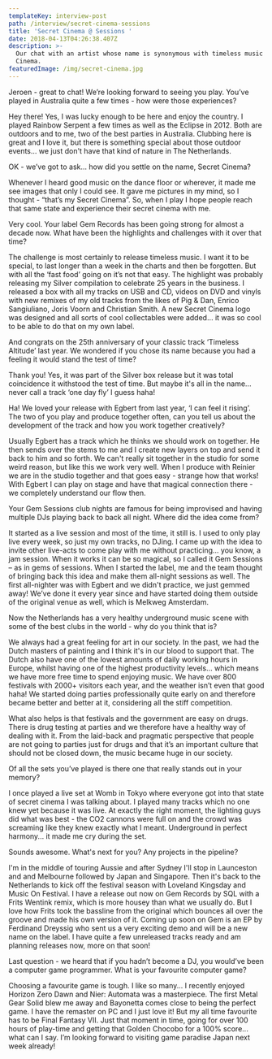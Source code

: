 ```yaml
---
templateKey: interview-post
path: /interview/secret-cinema-sessions
title: 'Secret Cinema @ Sessions '
date: 2018-04-13T04:26:38.407Z
description: >-
  Our chat with an artist whose name is synonymous with timeless music - Secret
  Cinema.
featuredImage: /img/secret-cinema.jpg
---
```

Jeroen - great to chat! We’re looking forward to seeing you play. You’ve played in Australia quite a few times - how were those experiences? 

Hey there! Yes, I was lucky enough to be here and enjoy the country. I played Rainbow Serpent a few times as well as the Eclipse in 2012. Both are outdoors and to me, two of the best parties in Australia. Clubbing here is great and I love it, but there is something special about those outdoor events… we just don't have that kind of nature in The Netherlands. 

OK - we’ve got to ask... how did you settle on the name, Secret Cinema?

Whenever I heard good music on the dance floor or wherever, it made me see images that only I could see. It gave me pictures in my mind, so I thought - “that’s my Secret Cinema”. So, when I play I hope people reach that same state and experience their secret cinema with me.

Very cool. Your label Gem Records has been going strong for almost a decade now. What have been the highlights and challenges with it over that time? 

The challenge is most certainly to release timeless music. I want it to be special, to last longer than a week in the charts and then be forgotten. But with all the ‘fast food’ going on it’s not that easy. The highlight was probably releasing my Silver compilation to celebrate 25 years in the business. I released a box with all my tracks on USB and CD, videos on DVD and vinyls with new remixes of my old tracks from the likes of Pig & Dan, Enrico Sangiuliano, Joris Voorn and Christian Smith. A new Secret Cinema logo was designed and all sorts of cool collectables were added… it was so cool to be able to do that on my own label.

And congrats on the 25th anniversary of your classic track ‘Timeless Altitude’ last year. We wondered if you chose its name because you had a feeling it would stand the test of time? 

Thank you! Yes, it was part of the Silver box release but it was total coincidence it withstood the test of time. But maybe it's all in the name... never call a track ‘one day fly’ I guess haha! 

Ha! We loved your release with Egbert from last year, ‘I can feel it rising’. The two of you play and produce together often, can you tell us about the development of the track and how you work together creatively? 

Usually Egbert has a track which he thinks we should work on together. He then sends over the stems to me and I create new layers on top and send it back to him and so forth. We can't really sit together in the studio for some weird reason, but like this we work very well. When I produce with Reinier we are in the studio together and that goes easy - strange how that works! With Egbert I can play on stage and have that magical connection there - we completely understand our flow then.

Your Gem Sessions club nights are famous for being improvised and having multiple DJs playing back to back all night. Where did the idea come from? 

It started as a live session and most of the time, it still is. I used to only play live every week, so just my own tracks, no DJing. I came up with the idea to invite other live-acts to come play with me without practicing… you know, a jam session. When it works it can be so magical, so I called it Gem Sessions – as in gems of sessions. When I started the label, me and the team thought of bringing back this idea and make them all-night sessions as well. The first all-nighter was with Egbert and we didn't practice, we just gemmed away! We’ve done it every year since and have started doing them outside of the original venue as well, which is Melkweg Amsterdam. 

Now the Netherlands has a very healthy underground music scene with some of the best clubs in the world - why do you think that is? 

We always had a great feeling for art in our society. In the past, we had the Dutch masters of painting and I think it's in our blood to support that. The Dutch also have one of the lowest amounts of daily working hours in Europe, whilst having one of the highest productivity levels… which means we have more free time to spend enjoying music. We have over 800 festivals with 2000+ visitors each year, and the weather isn’t even that good haha! We started doing parties professionally quite early on and therefore became better and better at it, considering all the stiff competition. 

What also helps is that festivals and the government are easy on drugs. There is drug testing at parties and we therefore have a healthy way of dealing with it. From the laid-back and pragmatic perspective that people are not going to parties just for drugs and that it’s an important culture that should not be closed down, the music became huge in our society. 

Of all the sets you’ve played is there one that really stands out in your memory? 

I once played a live set at Womb in Tokyo where everyone got into that state of secret cinema I was talking about. I played many tracks which no one knew yet because it was live. At exactly the right moment, the lighting guys did what was best - the CO2 cannons were full on and the crowd was screaming like they knew exactly what I meant. Underground in perfect harmony... it made me cry during the set. 

Sounds awesome. What's next for you? Any projects in the pipeline?

I'm in the middle of touring Aussie and after Sydney I'll stop in Launceston and and Melbourne followed by Japan and Singapore. Then it's back to the Netherlands to kick off the festival season with Loveland Kingsday and Music On Festival. I have a release out now on Gem Records by SQL with a Frits Wentink remix, which is more housey than what we usually do. But I love how Frits took the bassline from the original which bounces all over the groove and made his own version of it. Coming up soon on Gem is an EP by Ferdinand Dreyssig who sent us a very exciting demo and will be a new name on the label. I have quite a few unreleased tracks ready and am planning releases now, more on that soon!

Last question - we heard that if you hadn’t become a DJ, you would’ve been a computer game programmer. What is your favourite computer game?

Choosing a favourite game is tough. I like so many... I recently enjoyed Horizon Zero Dawn and Nier: Automata was a masterpiece. The first Metal Gear Solid blew me away and Bayonetta comes close to being the perfect game. I have the remaster on PC and I just love it! But my all time favourite has to be Final Fantasy VII. Just that moment in time, going for over 100 hours of play-time and getting that Golden Chocobo for a 100% score... what can I say. I’m looking forward to visiting game paradise Japan next week already!
